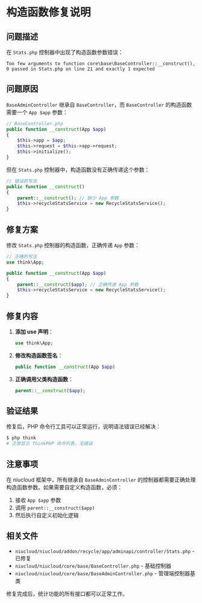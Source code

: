 # 构造函数修复说明

## 问题描述

在 `Stats.php` 控制器中出现了构造函数参数错误：

```
Too few arguments to function core\base\BaseController::__construct(), 0 passed in Stats.php on line 21 and exactly 1 expected
```

## 问题原因

`BaseAdminController` 继承自 `BaseController`，而 `BaseController` 的构造函数需要一个 `App $app` 参数：

```php
// BaseController.php
public function __construct(App $app)
{
    $this->app = $app;
    $this->request = $this->app->request;
    $this->initialize();
}
```

但在 `Stats.php` 控制器中，构造函数没有正确传递这个参数：

```php
// 错误的写法
public function __construct()
{
    parent::__construct(); // 缺少 App 参数
    $this->recycleStatsService = new RecycleStatsService();
}
```

## 修复方案

修改 `Stats.php` 控制器的构造函数，正确传递 `App` 参数：

```php
// 正确的写法
use think\App;

public function __construct(App $app)
{
    parent::__construct($app); // 正确传递 App 参数
    $this->recycleStatsService = new RecycleStatsService();
}
```

## 修复内容

1. **添加 use 声明**：
   ```php
   use think\App;
   ```

2. **修改构造函数签名**：
   ```php
   public function __construct(App $app)
   ```

3. **正确调用父类构造函数**：
   ```php
   parent::__construct($app);
   ```

## 验证结果

修复后，PHP 命令行工具可以正常运行，说明语法错误已经解决：

```bash
$ php think
# 正常显示 ThinkPHP 命令列表，无错误
```

## 注意事项

在 niucloud 框架中，所有继承自 `BaseAdminController` 的控制器都需要正确处理构造函数参数。如果需要自定义构造函数，必须：

1. 接收 `App $app` 参数
2. 调用 `parent::__construct($app)`
3. 然后执行自定义初始化逻辑

## 相关文件

- `niucloud/niucloud/addon/recycle/app/adminapi/controller/Stats.php` - 已修复
- `niucloud/niucloud/core/base/BaseController.php` - 基础控制器
- `niucloud/niucloud/core/base/BaseAdminController.php` - 管理端控制器基类

修复完成后，统计功能的所有接口都可以正常工作。 